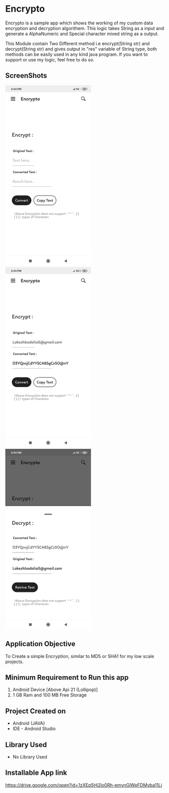 # Encrypto
Encrypto is a sample app which shows the working of my custom data encryption and decryption algorithem.
This logic takes String as a input and generate a AlphaNumeric and Special character mixed string as a output.

This Module contain Two Different method i.e encrypt(String str) and decrypt(String str) and gives output in "res" variable of String type, both methods can be easily used in any kind java program.
If you want to support or use my logic, feel free to do so.


## ScreenShots

<p align="left">
  <img src="https://github.com/lokeshbadolia/Encrypto/blob/master/1.png" width="270"  height="570" >
  <img src="https://github.com/lokeshbadolia/Encrypto/blob/master/2.png" width="270"  height="570" >
  <img src="https://github.com/lokeshbadolia/Encrypto/blob/master/4.png" width="270"  height="570" >
</p>

## Application Objective

To Create a simple Encryption, similar to MD5 or SHA1 for my low scale projects.


## Minimum Requirement to Run this app

1. Android Device [Above Api 21 (Lollipop)]
2. 1 GB Ram and 100 MB Free Storage

## Project Created on

- Android (JAVA)
- IDE - Android Studio

## Library Used

- No Library Used

## Installable App link 
https://drive.google.com/open?id=1zXEq5Hj2lo0Rh-emynGlWeFDMvba11Lj
